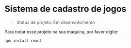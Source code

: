 # Sistema de cadastro de jogos

> Status de projeto: Em desenvolvimento
> 
Para rodar esse projeto na sua máquina, por favor digite:
```
npm install react
```
